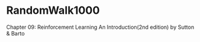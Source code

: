 # RandomWalk1000
Chapter 09: Reinforcement Learning An Introduction(2nd edition) by Sutton &amp; Barto
